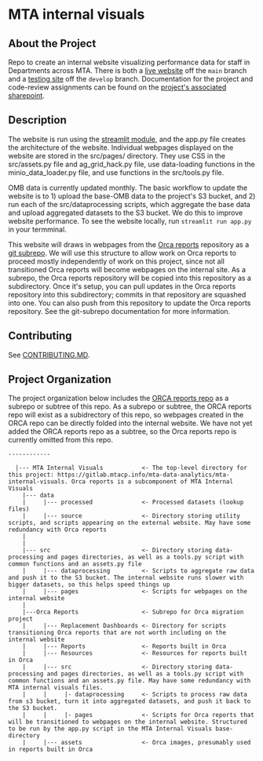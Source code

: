 # MTA internal visuals

## About the Project

Repo to create an internal website visualizing performance data for staff in Departments across MTA. There is both a [live website](https://gitlab.mtacp.info/mta-data-analytics/mta-internal-visuals) off the `main` branch and a [testing site](https://internal-dev.metrics.mta.info/) off the `develop` branch. Documentation for the project and code-review assignments can be found on the [project's associated sharepoint](https://nymta.sharepoint.com/sites/NYCTStrategicInitiatives/Shared%20Documents/Forms/AllItems.aspx?id=%2Fsites%2FNYCTStrategicInitiatives%2FShared%20Documents%2FCurrent%20Projects%2FInternal%20Metrics&viewid=2dc0edae%2D9080%2D4295%2D9b06%2D5304c608f122).

## Description

The website is run using the [streamlit module](https://docs.streamlit.io/), and the app.py file creates the architecture of the website. Individual webpages displayed on the website are stored in the src/pages/ directory. They use CSS in the src/assets.py file and ag_grid_hack.py file, use data-loading functions in the minio_data_loader.py file, and use functions in the src/tools.py file.

OMB data is currently updated monthly. The basic workflow to update the website is to 1) upload the base-OMB data to the project's S3 bucket, and 2) run each of the src/dataprocessing scripts, which aggregate the base data and upload aggregated datasets to the S3 bucket. We do this to improve website performance. To see the website locally, run `streamlit run app.py` in your termminal.

This website will draws in webpages from the [Orca reports](https://gitlab.mtacp.info/mta-data-analytics/reporting-and-dashboards/orca-reports) repository as a [git subrepo](https://github.com/ingydotnet/git-subrepo#readme). We will use this structure to allow work on Orca reports to proceed mostly independently of work on this project, since not all transitioned Orca reports will become webpages on the internal site. As a subrepo, the Orca reports repository will be copied into this repository as a subdirectory. Once it's setup, you can pull updates in the Orca reports repository into this subdirectory; commits in that repository are squashed into one. You can also push from this repository to update the Orca reports repository. See the git-subrepo documentation for more information.

## Contributing

See [CONTRIBUTING.MD](/CONTRIBUTING.MD).

## Project Organization

The project organization below includes the [ORCA reports repo](https://gitlab.mtacp.info/mta-data-analytics/reporting-and-dashboards/orca-reports/) as a subrepo or subtree of this repo. As a subrepo or subtree, the ORCA reports repo will exist as a subidrectory of this repo, so webpages created in the ORCA repo can be directly folded into the internal website. We have not yet added the ORCA reports repo as a subtree, so the Orca reports repo is currently omitted from this repo.

```
------------

  |--- MTA Internal Visuals           <- The top-level directory for this project: https://gitlab.mtacp.info/mta-data-analytics/mta-internal-visuals. Orca reports is a subcomponent of MTA Internal Visuals
    |--- data
    |     |--- processed              <- Processed datasets (lookup files)
    |     |--- source                 <- Directory storing utility scripts, and scripts appearing on the external website. May have some redundancy with Orca reports
    |
    |
    |--- src                          <- Directory storing data-processing and pages directories, as well as a tools.py script with common functions and an assets.py file
    |     |--- dataprocessing         <- Scripts to aggregate raw data and push it to the S3 bucket. The internal website runs slower with bigger datasets, so this helps speed things up
    |     |--- pages                  <- Scripts for webpages on the internal website
    |
    |---Orca Reports                  <- Subrepo for Orca migration project
    |     |--- Replacement Dashboards <- Directory for scripts transitioning Orca reports that are not worth including on the internal website
    |     |--- Reports                <- Reports built in Orca
    |     |--- Resources              <- Resources for reports built in Orca
    |     |--- src                    <- Directory storing data-processing and pages directories, as well as a tools.py script with common functions and an assets.py file. May have some redundancy with MTA internal visuals files. 
    |     |     |- dataprocessing     <- Scripts to process raw data from s3 bucket, turn it into aggregated datasets, and push it back to the S3 bucket. 
    |     |     |- pages              <- Scripts for Orca reports that will be transitioned to webpages on the internal website. Structured to be run by the app.py script in the MTA Internal Visuals base-directory
    |     |--- assets                 <- Orca images, presumably used in reports built in Orca

  
```